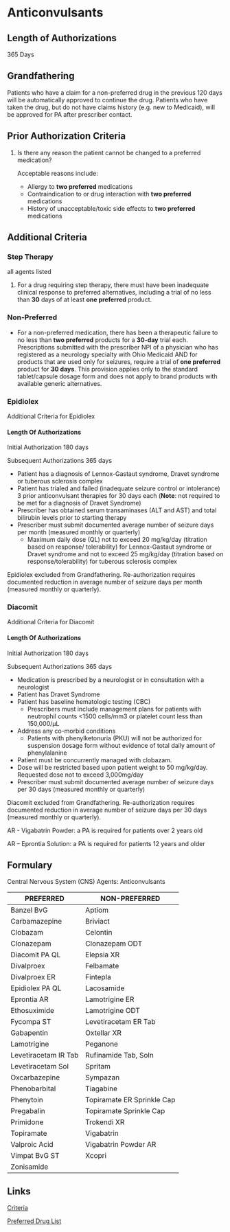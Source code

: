 # Anticonvulsants

## Length of Authorizations

365 Days

## Grandfathering

Patients who have a claim for a non-preferred drug in the previous 120 days will be automatically approved to continue the drug. Patients who have taken the drug, but do not have claims history (e.g. new to Medicaid), will be approved for PA after prescriber contact.

## Prior Authorization Criteria

1.  Is there any reason the patient cannot be changed to a preferred medication?

    Acceptable reasons include:

    -   Allergy to **two preferred** medications
    -   Contraindication to or drug interaction with **two preferred** medications
    -   History of unacceptable/toxic side effects to **two preferred** medications

## Additional Criteria

### Step Therapy

all agents listed

1.  For a drug requiring step therapy, there must have been inadequate clinical response to preferred alternatives, including a trial of no less than **30** days of at least **one preferred** product.

### Non-Preferred

-   For a non-preferred medication, there has been a therapeutic failure to no less than **two preferred** products for a **30-day** trial each. Prescriptions submitted with the prescriber NPI of a physician who has registered as a neurology specialty with Ohio Medicaid AND for products that are used only for seizures, require a trial of **one preferred** product for **30 days**. This provision applies only to the standard tablet/capsule dosage form and does not apply to brand products with available generic alternatives.


### Epidiolex

Additional Criteria for Epidiolex

#### Length Of Authorizations

Initial Authorization 180 days

Subsequent Authorizations 365 days

-   Patient has a diagnosis of Lennox-Gastaut syndrome, Dravet syndrome or tuberous sclerosis complex
-   Patient has trialed and failed (inadequate seizure control or intolerance) 3 prior anticonvulsant therapies for 30 days each (**Note**: not required to be met for a diagnosis of Dravet Syndrome)
-   Prescriber has obtained serum transaminases (ALT and AST) and total bilirubin levels prior to starting therapy
-   Prescriber must submit documented average number of seizure days per month (measured monthly or quarterly)
    -   Maximum daily dose (QL) not to exceed 20 mg/kg/day (titration based on response/ tolerability) for Lennox-Gastaut syndrome or Dravet syndrome and not to exceed 25 mg/kg/day (titration based on response/tolerability) for tuberous sclerosis complex

Epidiolex excluded from Grandfathering. Re-authorization requires documented reduction in average number of seizure days per month (measured monthly or quarterly).

### Diacomit

Additional Criteria for Diacomit
#### Length Of Authorizations

Initial Authorization 180 days

Subsequent Authorizations 365 days

-   Medication is prescribed by a neurologist or in consultation with a neurologist
-   Patient has Dravet Syndrome
-   Patient has baseline hematologic testing (CBC)
    -   Prescribers must include management plans for patients with neutrophil counts \<1500 cells/mm3 or platelet count less than 150,000/µL
-   Address any co-morbid conditions
    -   Patients with phenylketonuria (PKU) will not be authorized for suspension dosage form without evidence of total daily amount of phenylalanine
-   Patient must be concurrently managed with clobazam.
-   Dose will be restricted based upon patient weight to 50 mg/kg/day. Requested dose not to exceed 3,000mg/day
-   Prescriber must submit documented average number of seizure days per 30 days (measured monthly or quarterly)

Diacomit excluded from Grandfathering. Re-authorization requires documented reduction in average number of seizure days per 30 days (measured monthly or quarterly).

AR - Vigabatrin Powder: a PA is required for patients over 2 years old

AR – Eprontia Solution: a PA is required for patients 12 years and older

## Formulary

Central Nervous System (CNS) Agents: Anticonvulsants

| PREFERRED            | NON-PREFERRED              |
|----------------------|----------------------------|
| Banzel BvG           | Aptiom                     |
| Carbamazepine        | Briviact                   |
| Clobazam             | Celontin                   |
| Clonazepam           | Clonazepam ODT             |
| Diacomit PA QL       | Elepsia XR                 |
| Divalproex           | Felbamate                  |
| Divalproex ER        | Fintepla                   |
| Epidiolex PA QL      | Lacosamide                 |
| Eprontia AR          | Lamotrigine ER             |
| Ethosuximide         | Lamotrigine ODT            |
| Fycompa ST           | Levetiracetam ER Tab       |
| Gabapentin           | Oxtellar XR                |
| Lamotrigine          | Peganone                   |
| Levetiracetam IR Tab | Rufinamide Tab, Soln       |
| Levetiracetam Sol    | Spritam                    |
| Oxcarbazepine        | Sympazan                   |
| Phenobarbital        | Tiagabine                  |
| Phenytoin            | Topiramate ER Sprinkle Cap |
| Pregabalin           | Topiramate Sprinkle Cap    |
| Primidone            | Trokendi XR                |
| Topiramate           | Vigabatrin                 |
| Valproic Acid        | Vigabatrin Powder AR       |
| Vimpat BvG ST        | Xcopri                     |
| Zonisamide           |                            |

## Links

[Criteria](https://pharmacy.medicaid.ohio.gov/sites/default/files/20220415_UPDL_Criteria_FINAL_.pdf#page=26)

[Preferred Drug List](https://pharmacy.medicaid.ohio.gov/sites/default/files/20220701_UPDL_FINAL.pdf#page=12)
